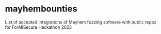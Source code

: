 # mayhembounties
List of accepted integrations of Mayhem fuzzing software with public repos for ForAllSecure Hackathon 2023

